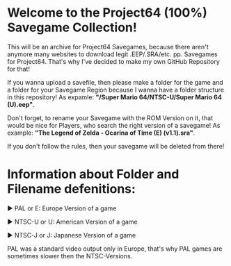 # Welcome to the Project64 (100%) Savegame Collection!

This will be an archive for Project64 Savegames, because there aren't anymore many websites to download legit .EEP/.SRA/etc. pp. Savegames for Project64.
That's why I've decided to make my own GitHub Repository for that!

If you wanna upload a savefile, then please make a folder for the game and a folder for your Savegame Region because I wanna have a folder structure in this repository! As expamle: **"/Super Mario 64/NTSC-U/Super Mario 64 (U).eep"**.

Don't forget, to rename your Savegame with the ROM Version on it, that would be nice for Players, who search the right version of a savegame! As example: **"The Legend of Zelda - Ocarina of Time (E) (v1.1).sra"**.

If you don't follow the rules, then your savegame will be deleted from there!

# Information about Folder and Filename defenitions:

► PAL or E: Europe Version of a game

► NTSC-U or U: American Version of a game

► NTSC-J or J: Japanese Version of a game

PAL was a standard video output only in Europe, that's why PAL games are sometimes slower then the NTSC-Versions.
